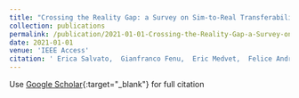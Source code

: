 ```yaml
---
title: "Crossing the Reality Gap: a Survey on Sim-to-Real Transferability of Robot Controllers in Reinforcement Learning"
collection: publications
permalink: /publication/2021-01-01-Crossing-the-Reality-Gap-a-Survey-on-Sim-to-Real-Transferability-of-Robot-Controllers-in-Reinforcement-Learning
date: 2021-01-01
venue: 'IEEE Access'
citation: ' Erica Salvato,  Gianfranco Fenu,  Eric Medvet,  Felice Andrea Pellegrino, &quot;Crossing the Reality Gap: a Survey on Sim-to-Real Transferability of Robot Controllers in Reinforcement Learning.&quot; IEEE Access, 2021.'
---
```

Use [Google Scholar](https://scholar.google.com/scholar?q=Crossing+the+Reality+Gap:+a+Survey+on+Sim+to+Real+Transferability+of+Robot+Controllers+in+Reinforcement+Learning){:target="_blank"} for full citation
